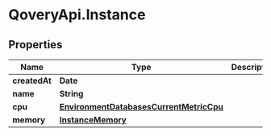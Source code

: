 # QoveryApi.Instance

## Properties

Name | Type | Description | Notes
------------ | ------------- | ------------- | -------------
**createdAt** | **Date** |  | [optional] 
**name** | **String** |  | [optional] 
**cpu** | [**EnvironmentDatabasesCurrentMetricCpu**](EnvironmentDatabasesCurrentMetricCpu.md) |  | [optional] 
**memory** | [**InstanceMemory**](InstanceMemory.md) |  | [optional] 



